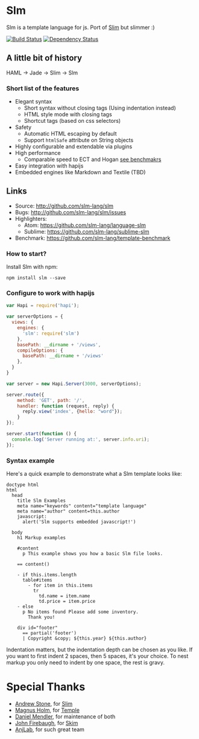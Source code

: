 # Slm

Slm is a template language for js. Port of [Slim](http://slim-lang.com/) but slimmer :)

[![Build Status](https://img.shields.io/travis/slm-lang/slm/master.svg)](https://travis-ci.org/slm-lang/slm)
[![Dependency Status](https://img.shields.io/gemnasium/slm-lang/slm.svg)](https://gemnasium.com/slm-lang/slm)

## A little bit of history

HAML -> Jade -> Slim -> Slm

### Short list of the features

* Elegant syntax
    * Short syntax without closing tags (Using indentation instead)
    * HTML style mode with closing tags
    * Shortcut tags (based on css selectors)
* Safety
    * Automatic HTML escaping by default
    * Support `htmlSafe` attribute on String objects
* Highly configurable and extendable via plugins
* High performance
    * Comparable speed to ECT and Hogan [see benchmakrs](https://github.com/slm-lang/template-benchmark)
* Easy integration with hapijs
* Embedded engines like Markdown and Textile (TBD)

## Links

* Source: <http://github.com/slm-lang/slm>
* Bugs:   <http://github.com/slm-lang/slm/issues>
* Highlighters:
  * Atom: <https://github.com/slm-lang/language-slm>
  * Sublime: <https://github.com/slm-lang/sublime-slm>
* Benchmark: <https://github.com/slm-lang/template-benchmark>

### How to start?

Install Slm with npm:

    npm install slm --save

### Configure to work with hapijs

```js
var Hapi = require('hapi');

var serverOptions = {
  views: {
    engines: {
      'slm': require('slm')
    },
    basePath: __dirname + '/views',
    compileOptions: {
      basePath: __dirname + '/views'
    },
  }
}

var server = new Hapi.Server(3000, serverOptions);

server.route({
    method: 'GET', path: '/',
    handler: function (request, reply) {
      reply.view('index', {hello: "word"});
    }
});

server.start(function () {
  console.log('Server running at:', server.info.uri);
});
```

### Syntax example

Here's a quick example to demonstrate what a Slm template looks like:

    doctype html
    html
      head
        title Slm Examples
        meta name="keywords" content="template language"
        meta name="author" content=this.author
        javascript:
          alert('Slm supports embedded javascript!')

      body
        h1 Markup examples

        #content
          p This example shows you how a basic Slm file looks.

        == content()

        - if this.items.length
          table#items
            - for item in this.items
              tr
                td.name = item.name
                td.price = item.price
        - else
          p No items found Please add some inventory.
            Thank you!

        div id="footer"
          == partial('footer')
          | Copyright &copy; ${this.year} ${this.author}

Indentation matters, but the indentation depth can be chosen as you like. If you want to first indent 2 spaces, then 5 spaces, it's your choice. To nest markup you only need to indent by one space, the rest is gravy.


# Special Thanks

* [Andrew Stone](https://github.com/stonean), for [Slim](https://github.com/slim-template/slim)
* [Magnus Holm](https://github.com/judofyr), for [Temple](https://github.com/judofyr/temple)
* [Daniel Mendler](https://github.com/minad), for maintenance of both
* [John Firebaugh](https://github.com/jfirebaugh), for [Skim](https://github.com/jfirebaugh/skim)
* [AnjLab](http://anjlab.com), for such great team
